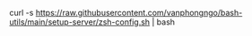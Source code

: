 curl -s https://raw.githubusercontent.com/vanphongngo/bash-utils/main/setup-server/zsh-config.sh | bash